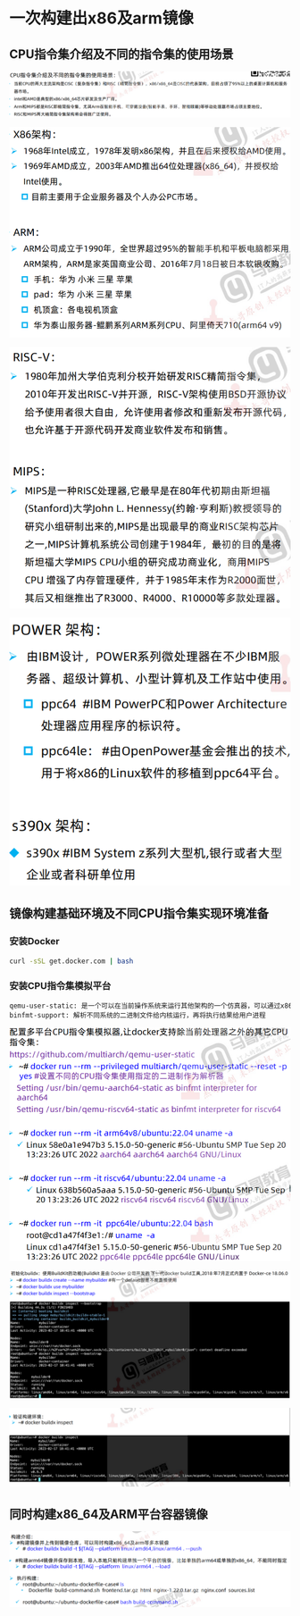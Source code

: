 # 一次构建出x86及arm镜像

## CPU指令集介绍及不同的指令集的使用场景

![image-20230220093413271](一次构建出x86及arm镜像.assets/image-20230220093413271.png)

![image-20230220093440387](一次构建出x86及arm镜像.assets/image-20230220093440387.png)



![image-20230220093458512](一次构建出x86及arm镜像.assets/image-20230220093458512.png)



![image-20230220093511276](一次构建出x86及arm镜像.assets/image-20230220093511276.png)







## 镜像构建基础环境及不同CPU指令集实现环境准备

### 安装Docker

```bash
curl -sSL get.docker.com | bash
```

### 安装CPU指令集模拟平台

```bash
qemu-user-static: 是一个可以在当前操作系统来运行其他架构的一个仿真器，可以通过x86的机器编译出其他不同架构的docker镜像
binfmt-support: 解析不同系统的二进制文件给内核运行，再将执行结果给用户进程
```

![image-20230220094027454](一次构建出x86及arm镜像.assets/image-20230220094027454.png)

![image-20230220094041191](一次构建出x86及arm镜像.assets/image-20230220094041191.png)

![image-20230220094052077](一次构建出x86及arm镜像.assets/image-20230220094052077.png)









## 同时构建x86_64及ARM平台容器镜像

![image-20230220094104848](一次构建出x86及arm镜像.assets/image-20230220094104848.png)





